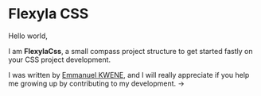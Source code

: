 # Flexyla CSS

Hello world,

I am **FlexylaCss**, a small compass project structure to get started fastly on your CSS project development.

I was written by [Emmanuel KWENE](http://www.mystro-ken.cm/), and I will really appreciate if you help me growing up by contributing to my development. &rarr;
